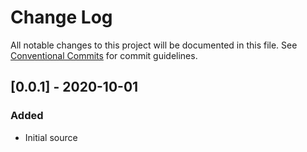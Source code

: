 # Change Log

All notable changes to this project will be documented in this file.
See [Conventional Commits](https://conventionalcommits.org) for commit guidelines.

## [0.0.1] - 2020-10-01

### Added

- Initial source

